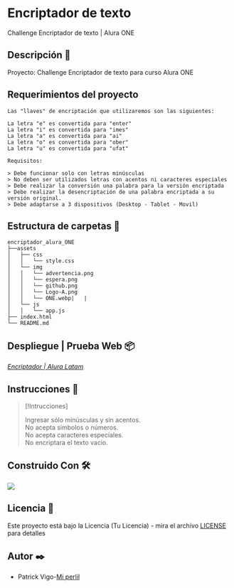 # Encriptador de texto

Challenge Encriptador de texto | Alura ONE

## Descripción :notebook_with_decorative_cover:

Proyecto: Challenge Encriptador de texto para curso Alura ONE

## Requerimientos del proyecto

```
Las "llaves" de encriptación que utilizaremos son las siguientes:

La letra "e" es convertida para "enter"
La letra "i" es convertida para "imes"
La letra "a" es convertida para "ai"
La letra "o" es convertida para "ober"
La letra "u" es convertida para "ufat"

Requisitos:

> Debe funcionar solo con letras minúsculas
> No deben ser utilizados letras con acentos ni caracteres especiales
> Debe realizar la conversión una palabra para la versión encriptada
> Debe realizar la desencriptación de una palabra encriptada a su versión original.
> Debe adaptarse a 3 dispositivos (Desktop - Tablet - Movil)
```

## Estructura de carpetas :open_file_folder:

```
encriptador_alura_ONE
├──assets
│   ├── css
│   │   └── style.css
│   └── img
│   │   └── advertencia.png
│   │   └── espera.png
│   │   └── github.png
│   │   └── Logo-A.png
│   │   └── ONE.webp|   |
│   └── js
│   │   └── app.js
├── index.html
└── README.md
```

## Despliegue | Prueba Web :package:

[_Encriptador | Alura Latam_](https://lpavv-code.github.io/encriptador-texto-alura//)

## Instrucciones :memo:

> [!Intrucciones]
>
> Ingresar sólo minúsculas y sin acentos.  
> No acepta simbolos o números.  
> No acepta caracteres especiales.  
> No encriptara el texto vacio.

## Construido Con :hammer_and_wrench:

<p>
  <a href="https://skillicons.dev">
    <img src="https://skillicons.dev/icons?i=html,css,js&theme=dark" />
  </a>
</p>

## Licencia 📄

Este proyecto está bajo la Licencia (Tu Licencia) - mira el archivo [LICENSE](LICENSE) para detalles

## Autor :black_nib:

- Patrick Vigo-[Mi perlil](https://github.com/lpavv-code)
